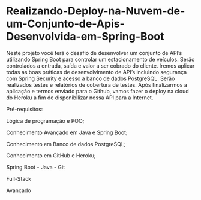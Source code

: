 # Realizando-Deploy-na-Nuvem-de-um-Conjunto-de-Apis-Desenvolvida-em-Spring-Boot

Neste projeto você terá o desafio de desenvolver um conjunto de API’s utilizando Spring Boot para controlar um estacionamento de veículos. Serão controlados a entrada, saída e valor a ser cobrado do cliente. Iremos aplicar todas as boas práticas de desenvolvimento de API’s incluindo segurança com Spring Security e acesso a banco de dados PostgreSQL. Serão realizados testes e relatórios de cobertura de testes. Após finalizarmos a aplicação e termos enviado para o Github, vamos fazer o deploy na cloud do Heroku a fim de disponibilizar nossa API para a Internet.

Pré-requisitos:

Lógica de programação e POO;

Conhecimento Avançado em Java e Spring Boot;

Conhecimento em Banco de dados PostgreSQL;

Conhecimento em GitHub e Heroku;

Spring Boot  -  Java  - Git

Full-Stack

Avançado

